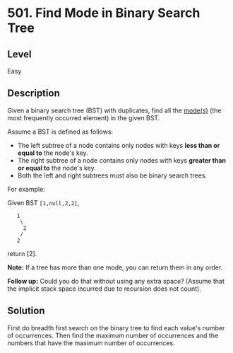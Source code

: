 # 501. Find Mode in Binary Search Tree
## Level
Easy

## Description
Given a binary search tree (BST) with duplicates, find all the [mode(s)](https://en.wikipedia.org/wiki/Mode_(statistics)) (the most frequently occurred element) in the given BST.

Assume a BST is defined as follows:

* The left subtree of a node contains only nodes with keys **less than or equal to** the node's key.
* The right subtree of a node contains only nodes with keys **greater than or equal to** the node's key.
* Both the left and right subtrees must also be binary search trees.

For example:

Given BST `[1,null,2,2]`,
```
   1
    \
     2
    /
   2
```

return [2].

**Note:** If a tree has more than one mode, you can return them in any order.

**Follow up:** Could you do that without using any extra space? (Assume that the implicit stack space incurred due to recursion does not count).

## Solution
First do breadth first search on the binary tree to find each value's number of occurrences. Then find the maximum number of occurrences and the numbers that have the maximum number of occurrences.
